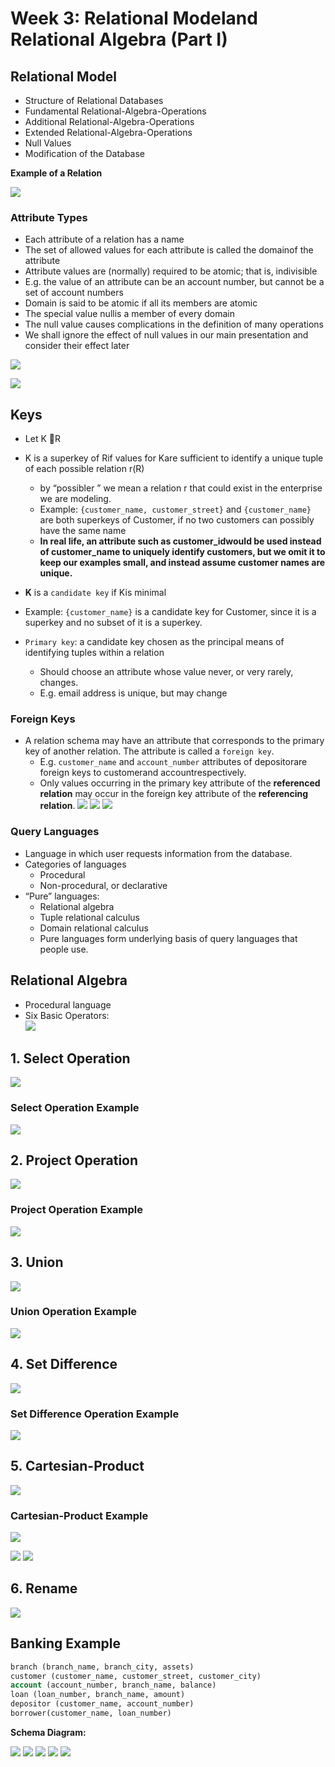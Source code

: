 # Week 3: Relational Modeland Relational Algebra (Part I)

## Relational Model

* Structure of Relational Databases
* Fundamental Relational-Algebra-Operations
* Additional Relational-Algebra-Operations
* Extended Relational-Algebra-Operations
* Null Values
* Modification of the Database

**Example of a Relation**

![](https://prepinsta.com/wp-content/uploads/2021/04/relationalModel.webp)

### Attribute Types

* Each attribute of a relation has a name
* The set of allowed values for each attribute is called the domainof the attribute
* Attribute values are (normally) required to be atomic; that is, indivisible
* E.g. the value of an attribute can be an account number, but cannot be a set of account numbers
* Domain is said to be atomic if all its members are atomic
* The special value nullis a member of every domain
* The null value causes complications in the definition of many operations
* We shall ignore the effect of null values in our main presentation and consider their effect later

![](https://snipboard.io/5mATV6.jpg)

![](https://snipboard.io/xQsUdF.jpg)

## Keys

* Let K R
* K is a superkey of Rif values for Kare sufficient to identify a unique tuple of each possible relation r(R)
  * by “possibler ” we mean a relation r that could exist in the enterprise we are modeling.
  * Example: ```{customer_name, customer_street}``` and ```{customer_name}``` are both superkeys of Customer, if no two customers can possibly have the same name
  * **In real life, an attribute such as customer_idwould be used instead of customer_name to uniquely identify customers, but we omit it to keep our examples small, and instead assume customer names are unique.**

* **K** is a ```candidate key``` if Kis minimal
* Example: ```{customer_name}``` is a candidate key for Customer, since it is a superkey and no subset of it is a superkey.
* ```Primary key```: a candidate key chosen as the principal means of identifying tuples within a relation
  * Should choose an attribute whose value never, or very rarely, changes.
  * E.g. email address is unique, but may change

### Foreign Keys

* A relation schema may have an attribute that corresponds to the primary key of another relation.  The attribute is called a ```foreign key```.
  *  E.g. `customer_name` and `account_number` attributes of depositorare foreign keys to customerand accountrespectively.
  *  Only values occurring in the primary key attribute of the **referenced relation** may occur in the foreign key attribute of the **referencing relation**.
![](https://snipboard.io/oUvWfe.jpg)
![](https://snipboard.io/5ziP0Q.jpg)
![](https://snipboard.io/VepL9I.jpg)


### Query Languages
* Language in which user requests information from the database.
* Categories of languages
  * Procedural
  * Non-procedural, or declarative
* “Pure” languages:
  * Relational algebra
  * Tuple relational calculus
  * Domain relational calculus
  * Pure languages form underlying basis of query languages that people use.

## Relational Algebra
* Procedural language
* Six Basic Operators:  
![](https://snipboard.io/7fdJob.jpg)

## 1. **Select Operation**

![](https://snipboard.io/bysRZB.jpg)

### Select Operation Example

![](https://snipboard.io/etQINO.jpg)

## 2. **Project Operation**

![](https://snipboard.io/WjSh4A.jpg)

### Project Operation Example

![](https://snipboard.io/jIaCvm.jpg)

## 3. **Union**

![](https://snipboard.io/ElAKcf.jpg)

### Union Operation Example

![](https://snipboard.io/sKBukf.jpg)

## 4. **Set Difference**

![](https://snipboard.io/hCSRsO.jpg)

### Set Difference Operation Example

![](https://snipboard.io/3oOIwL.jpg)

## 5. **Cartesian-Product**

![](https://snipboard.io/fJl70b.jpg)

### Cartesian-Product Example

![](https://snipboard.io/YP9Qtu.jpg)

![](https://snipboard.io/iBLfMv.jpg)
![](https://snipboard.io/0FtVZS.jpg)

## 6. **Rename**

![](https://snipboard.io/S0lYN4.jpg)


## **Banking Example**

```SQL 
branch (branch_name, branch_city, assets)
customer (customer_name, customer_street, customer_city)
account (account_number, branch_name, balance)
loan (loan_number, branch_name, amount)
depositor (customer_name, account_number)
borrower(customer_name, loan_number)
```

**Schema Diagram:**

![](https://snipboard.io/knE4pD.jpg)
![](https://snipboard.io/Gs5Knq.jpg)
![](https://snipboard.io/itbuNO.jpg)
![](https://snipboard.io/ug2ZFm.jpg)
![](https://snipboard.io/9aHnky.jpg)

